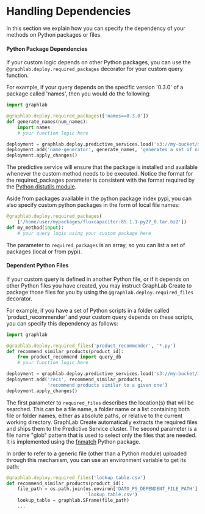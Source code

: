 <script src="../dato/js/recview.js"></script>
# Handling Dependencies

In this section we explain how you can specify the dependency of your methods on Python packages or files.

#### Python Package Dependencies

If your custom logic depends on other Python packages, you can use the `@graphlab.deploy.required_packages` decorator for your custom query function.

For example, if your query depends on the specific version '0.3.0' of a package called 'names', then you would do the following:

```python
import graphlab

@graphlab.deploy.required_packages(['names==0.3.0'])
def generate_names(num_names):
    import names
    # your function logic here

deployment = graphlab.deploy.predictive_services.load('s3://my-bucket/my-service-path')
deployment.add('name-generator', generate_names, 'generates a set of names')
deployment.apply_changes()
```

The predictive service will ensure that the package is installed and available whenever the custom method needs to be executed.
Notice the format for the required_packages parameter is consistent with the format required by the [Python distutils module](https://docs.python.org/2.7/library/distutils.html).

Aside from packages available in the python package index pypi, you can also specify custom python packages in the form of local file names:

```python
@graphlab.deploy.required_packages(
    ['/home/user/mypackages/fluxcapacitor-85.1.1-py27_0.tar.bz2'])
def my_method(input):
    # your query logic using your custom package here
```

The parameter to `required_packages` is an array, so you can list a set of packages (local or from pypi).

#### Dependent Python Files

If your custom query is defined in another Python file, or if it depends on other Python files you have created, you may instruct GraphLab Create to package those files for you by using the `@graphlab.deploy.required_files` decorator.

For example, if you have a set of Python scripts in a folder called ‘product_recommender’ and your custom query depends on these scripts, you can specify this dependency as follows:

```python
import graphlab

@graphlab.deploy.required_files('product_recommender', '*.py')
def recommend_similar_products(product_id):
    from product_recommend import query_db
    # your function logic here

deployment = graphlab.deploy.predictive_services.load('s3://my-bucket/my-service-path')
deployment.add('recs', recommend_similar_products,
               'recommend products similar to a given one')
deployment.apply_changes()
```

The first parameter to `required_files` describes the location(s) that will be searched. This can be a file name, a folder name or a list containing both file or folder names, either as absolute paths, or relative to the current working directory. GraphLab Create automatically extracts the required files and ships them to the Predictive Service cluster. The second parameter is a file name "glob" pattern that is used to select only the files that are needed. It is implemented using the [fnmatch](https://docs.python.org/2/library/fnmatch.html) Python package.

In order to refer to a generic file (other than a Python module) uploaded through this mechanism, you can use an environment variable to get its path:

```python
@graphlab.deploy.required_files('lookup_table.csv')
def recommend_similar_products(product_id):
    file_path = os.path.join(os.environ['DATO_PS_DEPENDENT_FILE_PATH'],
                             'lookup_table.csv')
    lookup_table = graphlab.SFrame(file_path)
    ...
```
